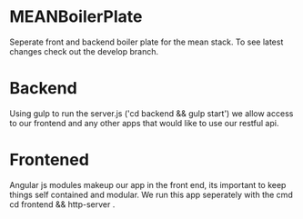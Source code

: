 # MEANBoilerPlate
Seperate front and backend boiler plate for the mean stack.
To see latest changes check out the develop branch.

# Backend

Using gulp to run the server.js ('cd backend && gulp start') we allow access to our frontend and any other apps that would like to use our restful api.

# Frontened

Angular js modules makeup our app in the front end, its important to keep things self contained and modular. We run this app seperately with the cmd cd frontend && http-server .
